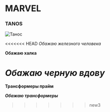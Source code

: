 # MARVEL
### TANOS
![Танос](https://i.pinimg.com/736x/36/f2/97/36f2976da4eb4f82e7db3810846837b7.jpg)

<<<<<<< HEAD
*Обажаю железного человека*

**Обажаю халка**

***Обажаю черную вдову***
=======
__Трансформеры прайм__

___Обажаю трансформеры___
>>>>>>> new3
